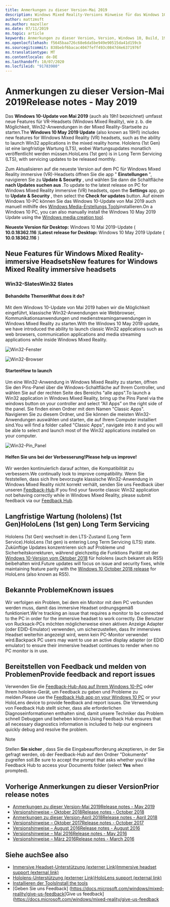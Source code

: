 ```yaml
---
title: Anmerkungen zu dieser Version-Mai 2019
description: Windows Mixed Reality-Versions Hinweise für das Windows 10-Update vom Mai 2019 (auch als 19h1 bekannt).
author: mattzmsft
ms.author: mazeller
ms.date: 07/11/2019
ms.topic: article
keywords: Anmerkungen zu dieser Version, Version, Windows 10, Build, 19h1, Betriebssystem, Mai 2019
ms.openlocfilehash: f5645baa726c68e6da5be949e90515da41d159cb
ms.sourcegitcommit: 838bebf6bacac4047feff493c0847d4e6371976f
ms.translationtype: MT
ms.contentlocale: de-DE
ms.lasthandoff: 10/07/2020
ms.locfileid: "91783980"
---
```

# <a name="release-notes---may-2019"></a><span data-ttu-id="4135b-104">Anmerkungen zu dieser Version-Mai 2019</span><span class="sxs-lookup"><span data-stu-id="4135b-104">Release notes - May 2019</span></span>

<span data-ttu-id="4135b-105">Das **Windows 10-Update von Mai 2019** (auch als 19h1 bezeichnet) umfasst neue Features für VR-Headsets (Windows Mixed Reality), wie z. b. die Möglichkeit, Win32-Anwendungen in der Mixed Reality-Startseite zu starten.</span><span class="sxs-lookup"><span data-stu-id="4135b-105">The **Windows 10 May 2019 Update** (also known as 19H1) includes new features for Windows Mixed Reality (VR) headsets, such as the ability to launch Win32 applications in the mixed reality home.</span></span> <span data-ttu-id="4135b-106">Hololens (1st Gen) ist eine langfristige Wartung (LTS), wobei Wartungsupdates monatlich veröffentlicht werden müssen.</span><span class="sxs-lookup"><span data-stu-id="4135b-106">HoloLens (1st gen) is in Long Term Servicing (LTS), with servicing updates to be released monthly.</span></span>

<span data-ttu-id="4135b-107">Zum Aktualisieren auf die neueste Version auf dem PC für Windows Mixed Reality immersive (VR)-Headsets öffnen Sie die app " **Einstellungen** ", navigieren Sie zu **Update & Security** , und wählen Sie dann die Schaltfläche **nach Updates suchen aus** .</span><span class="sxs-lookup"><span data-stu-id="4135b-107">To update to the latest release on PC for Windows Mixed Reality immersive (VR) headsets, open the **Settings** app, go to **Update & Security** , then select the **Check for updates** button.</span></span> <span data-ttu-id="4135b-108">Auf einem Windows 10-PC können Sie das Windows 10-Update von Mai 2019 auch manuell mithilfe des [Windows Media-Erstellungs Tools](https://www.microsoft.com/software-download/windows10)installieren.</span><span class="sxs-lookup"><span data-stu-id="4135b-108">On a Windows 10 PC, you can also manually install the Windows 10 May 2019 Update using the [Windows media creation tool](https://www.microsoft.com/software-download/windows10).</span></span>

<span data-ttu-id="4135b-109">**Neueste Version für Desktop:** Windows 10 Mai 2019-Update ( **10.0.18362.116** )</span><span class="sxs-lookup"><span data-stu-id="4135b-109">**Latest release for Desktop:** Windows 10 May 2019 Update ( **10.0.18362.116** )</span></span><br>

## <a name="new-features-for-windows-mixed-reality-immersive-headsets"></a><span data-ttu-id="4135b-110">Neue Features für Windows Mixed Reality-immersive Headsets</span><span class="sxs-lookup"><span data-stu-id="4135b-110">New features for Windows Mixed Reality immersive headsets</span></span>

### <a name="win32-slates"></a><span data-ttu-id="4135b-111">Win32-Slates</span><span class="sxs-lookup"><span data-stu-id="4135b-111">Win32 Slates</span></span>

#### <a name="what-does-it-do"></a><span data-ttu-id="4135b-112">Behandelte Themen</span><span class="sxs-lookup"><span data-stu-id="4135b-112">What does it do?</span></span> 
<span data-ttu-id="4135b-113">Mit dem Windows 10-Update von Mai 2019 haben wir die Möglichkeit eingeführt, klassische Win32-Anwendungen wie Webbrowser, Kommunikationsanwendungen und medienstreaminganwendungen in Windows Mixed Reality zu starten.</span><span class="sxs-lookup"><span data-stu-id="4135b-113">With the Windows 10 May 2019 update, we have introduced the ability to launch classic Win32 applications such as web browsers, communication applications and media streaming applications while inside Windows Mixed Reality.</span></span> 

![Win32-Fenster](images/mr-win32-slates-1.png)

![Win32-Browser](images/mr-win32-slates-2.png)

#### <a name="how-to-launch"></a><span data-ttu-id="4135b-116">Starten</span><span class="sxs-lookup"><span data-stu-id="4135b-116">How to launch</span></span>
<span data-ttu-id="4135b-117">Um eine Win32-Anwendung in Windows Mixed Reality zu starten, öffnen Sie den Pins-Panel über die Windows-Schaltfläche auf Ihrem Controller, und wählen Sie auf der rechten Seite des Bereichs "alle apps".</span><span class="sxs-lookup"><span data-stu-id="4135b-117">To launch a Win32 application in Windows Mixed Reality, bring up the Pins Panel via the windows button on your controller and select “All Apps” on the right side of the panel.</span></span>  <span data-ttu-id="4135b-118">Sie finden einen Ordner mit dem Namen "Classic Apps". Navigieren Sie zu diesem Ordner, und Sie können die meisten Win32-Anwendungen auswählen und starten, die auf Ihrem Computer installiert sind.</span><span class="sxs-lookup"><span data-stu-id="4135b-118">You will find a folder called "Classic Apps", navigate into it and you will be able to select and launch most of the Win32 applications installed on your computer.</span></span>

![Win32-Pin_Panel](images/mr-win32-slates-pinspanel.png)

#### <a name="please-help-us-improve"></a><span data-ttu-id="4135b-120">Helfen Sie uns bei der Verbesserung!</span><span class="sxs-lookup"><span data-stu-id="4135b-120">Please help us improve!</span></span>
<span data-ttu-id="4135b-121">Wir werden kontinuierlich darauf achten, die Kompatibilität zu verbessern.</span><span class="sxs-lookup"><span data-stu-id="4135b-121">We continually look to improve compatibility.</span></span>  <span data-ttu-id="4135b-122">Wenn Sie feststellen, dass sich Ihre bevorzugte klassische Win32-Anwendung in Windows Mixed Reality nicht korrekt verhält, senden Sie uns Feedback über unseren [Feedback-Hub](https://support.microsoft.com//help/4021566/windows-10-send-feedback-to-microsoft-with-feedback-hub).</span><span class="sxs-lookup"><span data-stu-id="4135b-122">If you find your favorite classic Win32 application not behaving correctly while in Windows Mixed Reality, please submit feedback via our [Feedback Hub](https://support.microsoft.com//help/4021566/windows-10-send-feedback-to-microsoft-with-feedback-hub).</span></span>

## <a name="hololens-1st-gen-long-term-servicing"></a><span data-ttu-id="4135b-123">Langfristige Wartung (hololens) (1st Gen)</span><span class="sxs-lookup"><span data-stu-id="4135b-123">HoloLens (1st gen) Long Term Servicing</span></span>

<span data-ttu-id="4135b-124">Hololens (1st Gen) wechselt in den LTS-Zustand (Long Term Service).</span><span class="sxs-lookup"><span data-stu-id="4135b-124">HoloLens (1st gen) is entering Long Term Servicing (LTS) state.</span></span> <span data-ttu-id="4135b-125">Zukünftige Updates konzentrieren sich auf Probleme und Sicherheitskorrekturen, während gleichzeitig die Funktions Parität mit der [Windows 10-Version vom Oktober 2018](release-notes-october-2018.md) für hololens (auch bekannt als RS5) beibehalten wird.</span><span class="sxs-lookup"><span data-stu-id="4135b-125">Future updates will focus on issue and security fixes, while maintaining feature parity with the [Windows 10 October 2018 release](release-notes-october-2018.md) for HoloLens (also known as RS5).</span></span> 

## <a name="known-issues"></a><span data-ttu-id="4135b-126">Bekannte Probleme</span><span class="sxs-lookup"><span data-stu-id="4135b-126">Known issues</span></span>

<span data-ttu-id="4135b-127">Wir verfolgen ein Problem, bei dem ein Monitor mit dem PC verbunden werden muss, damit das immersive Headset ordnungsgemäß funktioniert.</span><span class="sxs-lookup"><span data-stu-id="4135b-127">We're tracking an issue that requires a monitor to be connected to the PC in order for the immersive headset to work correctly.</span></span> <span data-ttu-id="4135b-128">Die Benutzer von Rucksack-PCs möchten möglicherweise einen aktiven Anzeige Adapter (oder EDID-Emulator) verwenden, um sicherzustellen, dass Ihr immersives Headset weiterhin angezeigt wird, wenn kein PC-Monitor verwendet wird.</span><span class="sxs-lookup"><span data-stu-id="4135b-128">Backpack PC users may want to use an active display adapter (or EDID emulator) to ensure their immersive headset continues to render when no PC monitor is in use.</span></span> 

## <a name="provide-feedback-and-report-issues"></a><span data-ttu-id="4135b-129">Bereitstellen von Feedback und melden von Problemen</span><span class="sxs-lookup"><span data-stu-id="4135b-129">Provide feedback and report issues</span></span>

<span data-ttu-id="4135b-130">Verwenden Sie die [Feedback-Hub-App auf Ihrem Windows 10-PC](https://docs.microsoft.com/windows/mixed-reality/give-us-feedback) oder Ihrem hololens-Gerät, um Feedback zu geben und Probleme zu melden.</span><span class="sxs-lookup"><span data-stu-id="4135b-130">Please use the [Feedback Hub app on your Windows 10 PC](https://docs.microsoft.com/windows/mixed-reality/give-us-feedback) or your HoloLens device to provide feedback and report issues.</span></span> <span data-ttu-id="4135b-131">Die Verwendung von Feedback Hub stellt sicher, dass alle erforderlichen Diagnoseinformationen enthalten sind, damit unsere Techniker das Problem schnell Debuggen und beheben können.</span><span class="sxs-lookup"><span data-stu-id="4135b-131">Using Feedback Hub ensures that all necessary diagnostics information is included to help our engineers quickly debug and resolve the problem.</span></span>

>[!NOTE]
><span data-ttu-id="4135b-132">Stellen **Sie sicher** , dass Sie die Eingabeaufforderung akzeptieren, in der Sie gefragt werden, ob der Feedback-Hub auf den Ordner "Dokumente" zugreifen soll.</span><span class="sxs-lookup"><span data-stu-id="4135b-132">Be sure to accept the prompt that asks whether you’d like Feedback Hub to access your Documents folder (select **Yes** when prompted).</span></span>

## <a name="prior-release-notes"></a><span data-ttu-id="4135b-133">Vorherige Anmerkungen zu dieser Version</span><span class="sxs-lookup"><span data-stu-id="4135b-133">Prior release notes</span></span>

* [<span data-ttu-id="4135b-134">Anmerkungen zu dieser Version-Mai 2019</span><span class="sxs-lookup"><span data-stu-id="4135b-134">Release notes - May 2019</span></span>](release-notes-may-2019.md)
* [<span data-ttu-id="4135b-135">Versionshinweise – Oktober 2018</span><span class="sxs-lookup"><span data-stu-id="4135b-135">Release notes - October 2018</span></span>](release-notes-october-2018.md)
* [<span data-ttu-id="4135b-136">Anmerkungen zu dieser Version-April 2018</span><span class="sxs-lookup"><span data-stu-id="4135b-136">Release notes - April 2018</span></span>](release-notes-april-2018.md)
* [<span data-ttu-id="4135b-137">Versionshinweise – Oktober 2017</span><span class="sxs-lookup"><span data-stu-id="4135b-137">Release notes - October 2017</span></span>](release-notes-october-2017.md)
* [<span data-ttu-id="4135b-138">Versionshinweise – August 2016</span><span class="sxs-lookup"><span data-stu-id="4135b-138">Release notes - August 2016</span></span>](release-notes-august-2016.md)
* [<span data-ttu-id="4135b-139">Versionshinweise – Mai 2016</span><span class="sxs-lookup"><span data-stu-id="4135b-139">Release notes - May 2016</span></span>](release-notes-may-2016.md)
* [<span data-ttu-id="4135b-140">Versionshinweise – März 2016</span><span class="sxs-lookup"><span data-stu-id="4135b-140">Release notes - March 2016</span></span>](release-notes-march-2016.md)

## <a name="see-also"></a><span data-ttu-id="4135b-141">Siehe auch</span><span class="sxs-lookup"><span data-stu-id="4135b-141">See also</span></span>
* [<span data-ttu-id="4135b-142">Immersive Headset-Unterstützung (externer Link)</span><span class="sxs-lookup"><span data-stu-id="4135b-142">Immersive headset support (external link)</span></span>](https://docs.microsoft.com/windows/mixed-reality/enthusiast-guide/troubleshooting-windows-mixed-reality)
* [<span data-ttu-id="4135b-143">Hololens-Unterstützung (externer Link)</span><span class="sxs-lookup"><span data-stu-id="4135b-143">HoloLens support (external link)</span></span>](https://support.microsoft.com/products/hololens)
* [<span data-ttu-id="4135b-144">Installieren der Tools</span><span class="sxs-lookup"><span data-stu-id="4135b-144">Install the tools</span></span>](https://docs.microsoft.com/windows/mixed-reality/develop/install-the-tools)
* <span data-ttu-id="4135b-145">[Geben Sie uns Feedback] (https://docs.microsoft.com/windows/mixed-reality/give-us-feedback</span><span class="sxs-lookup"><span data-stu-id="4135b-145">[Give us feedback](https://docs.microsoft.com/windows/mixed-reality/give-us-feedback</span></span>

